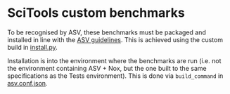 # SciTools custom benchmarks

To be recognised by ASV, these benchmarks must be packaged and installed in 
line with the
[ASV guidelines](https://asv.readthedocs.io/projects/asv-runner/en/latest/development/benchmark_plugins.html).
This is achieved using the custom build in [install.py](./install.py).

Installation is into the environment where the benchmarks are run (i.e. not
the environment containing ASV + Nox, but the one built to the same
specifications as the Tests environment). This is done via `build_command`
in [asv.conf.json](../asv.conf.json).